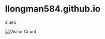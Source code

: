 # llongman584.github.io
aiueo

![Visitor Count](https://clone-of-ryan-lanciaux-counter.glitch.me/llongman584/count.svg)
